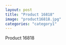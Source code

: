 ```yaml
---
layout: post
title: "Product 16818"
image: "product16818.jpg"
categories: "category1"
---
```

Product 16818
